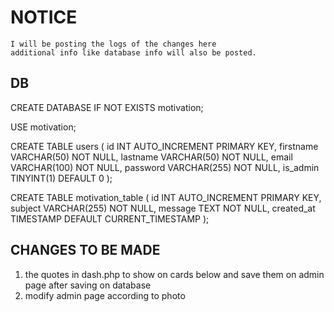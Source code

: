 # NOTICE

    I will be posting the logs of the changes here
    additional info like database info will also be posted.

## DB

CREATE DATABASE IF NOT EXISTS motivation;

USE motivation;

CREATE TABLE users (
    id INT AUTO_INCREMENT PRIMARY KEY,
    firstname VARCHAR(50) NOT NULL,
    lastname VARCHAR(50) NOT NULL,
    email VARCHAR(100) NOT NULL,
    password VARCHAR(255) NOT NULL,
    is_admin TINYINT(1) DEFAULT 0
);

CREATE TABLE motivation_table (
    id INT AUTO_INCREMENT PRIMARY KEY,
    subject VARCHAR(255) NOT NULL,
    message TEXT NOT NULL,
    created_at TIMESTAMP DEFAULT CURRENT_TIMESTAMP
);

## CHANGES TO BE MADE

1. the quotes in dash.php to show on cards below and save them on admin page after saving on database
2. modify admin page according to photo
